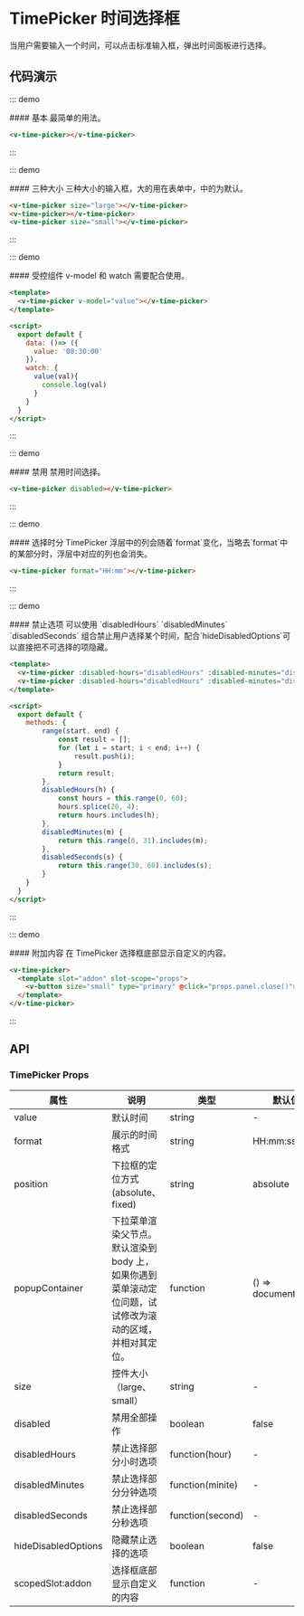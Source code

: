 <script>
  export default {
    data: ()=> ({
      value: '08:30:00'
    }),
    watch: {
      value(val){
        console.log(val)
      }
    },
    methods: {
        range(start, end) {
            const result = [];
            for (let i = start; i < end; i++) {
                result.push(i);
            }
            return result;
        },
        disabledHours(h) {
            const hours = this.range(0, 60);
            hours.splice(20, 4);
            return hours.includes(h);
        },
        disabledMinutes(m) {
            return this.range(0, 31).includes(m);
        },
        disabledSeconds(s) {
            return this.range(30, 60).includes(s);
        }
    }
  }
</script>


# TimePicker 时间选择框

当用户需要输入一个时间，可以点击标准输入框，弹出时间面板进行选择。

## 代码演示

::: demo
<summary>
  #### 基本
  最简单的用法。
</summary>

```html
<v-time-picker></v-time-picker>
```
:::

::: demo
<summary>
  #### 三种大小
  三种大小的输入框，大的用在表单中，中的为默认。
</summary>

```html
<v-time-picker size="large"></v-time-picker>
<v-time-picker></v-time-picker>
<v-time-picker size="small"></v-time-picker>
```
:::

::: demo
<summary>
  #### 受控组件
  v-model 和 watch 需要配合使用。
</summary>

```html
<template>
  <v-time-picker v-model="value"></v-time-picker>
</template>

<script>
  export default {
    data: ()=> ({
      value: '08:30:00'
    }),
    watch: {
      value(val){
        console.log(val)
      }
    }
  }
</script>
```
:::

::: demo
<summary>
  #### 禁用
  禁用时间选择。
</summary>

```html
<v-time-picker disabled></v-time-picker>
```
:::

::: demo
<summary>
  #### 选择时分
  TimePicker 浮层中的列会随着`format`变化，当略去`format`中的某部分时，浮层中对应的列也会消失。
</summary>

```html
<v-time-picker format="HH:mm"></v-time-picker>
```
:::

::: demo
<summary>
  #### 禁止选项
  可以使用 `disabledHours` `disabledMinutes` `disabledSeconds` 组合禁止用户选择某个时间，配合`hideDisabledOptions`可以直接把不可选择的项隐藏。
</summary>

```html
<template>
  <v-time-picker :disabled-hours="disabledHours" :disabled-minutes="disabledMinutes" :disabled-seconds="disabledSeconds"></v-time-picker>
  <v-time-picker :disabled-hours="disabledHours" :disabled-minutes="disabledMinutes" :disabled-seconds="disabledSeconds" hide-disabled-options></v-time-picker>
</template>

<script>
  export default {
    methods: {
        range(start, end) {
            const result = [];
            for (let i = start; i < end; i++) {
                result.push(i);
            }
            return result;
        },
        disabledHours(h) {
            const hours = this.range(0, 60);
            hours.splice(20, 4);
            return hours.includes(h);
        },
        disabledMinutes(m) {
            return this.range(0, 31).includes(m);
        },
        disabledSeconds(s) {
            return this.range(30, 60).includes(s);
        }
    }
  }
</script>
```
:::

::: demo
<summary>
  #### 附加内容
  在 TimePicker 选择框底部显示自定义的内容。
</summary>

```html
<v-time-picker>
  <template slot="addon" slot-scope="props">
    <v-button size="small" type="primary" @click="props.panel.close()">OK</v-button>
  </template>
</v-time-picker>
```
:::

## API

### TimePicker Props
| 属性        | 说明           | 类型               | 默认值       |
|------------|----------------|-------------------|-------------|
| value    | 默认时间 | string | - |
| format | 展示的时间格式 | string | HH:mm:ss |
| position | 下拉框的定位方式(absolute、fixed) | string | absolute |
| popupContainer | 下拉菜单渲染父节点。默认渲染到 body 上，如果你遇到菜单滚动定位问题，试试修改为滚动的区域，并相对其定位。 | function | () => document.body |
| size | 控件大小（large、small） | string | - |
| disabled | 禁用全部操作 | boolean | false |
| disabledHours | 禁止选择部分小时选项 | function(hour) | - |
| disabledMinutes | 禁止选择部分分钟选项 | function(minite)	 | - |
| disabledSeconds    | 禁止选择部分秒选项	| function(second)	 | - |
| hideDisabledOptions | 隐藏禁止选择的选项 | boolean | false |
| scopedSlot:addon | 选择框底部显示自定义的内容 | function | - |
